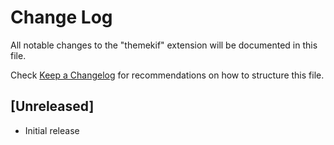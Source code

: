 # Change Log

All notable changes to the "themekif" extension will be documented in this file.

Check [Keep a Changelog](http://keepachangelog.com/) for recommendations on how to structure this file.

## [Unreleased]

- Initial release
